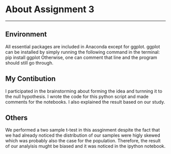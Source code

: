 # About Assignment 3

***

## Environment
All essential packages are included in Anaconda except for ggplot.
ggplot can be installed by simply running the following command in the terminal:
		pip install ggplot
Otherwise, one can comment that line and the program should still go through.


## My Contibution
I participated in the brainstorming about forming the idea and turnning it to the null hypothesis. I wrote the code for this python script and made comments for the notebooks. I also explained the result based on our study.

## Others
We performed a two sample t-test in this assginment despite the fact that we had already noticed the distribution of our samples were higly skewed which was probably also the case for the population. Therefore, the result of our analyisis mught be biased and it was noticed in the ipython notebook.